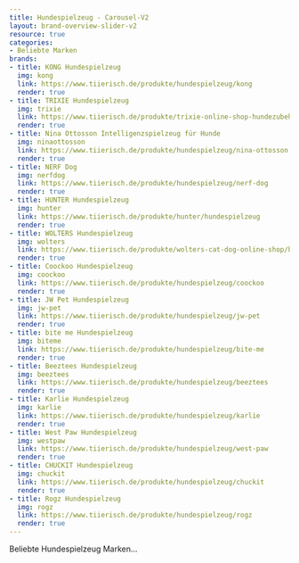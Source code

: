 ```yaml
---
title: Hundespielzeug - Carousel-V2
layout: brand-overview-slider-v2
resource: true
categories:
- Beliebte Marken
brands:
- title: KONG Hundespielzeug
  img: kong
  link: https://www.tiierisch.de/produkte/hundespielzeug/kong
  render: true
- title: TRIXIE Hundespielzeug
  img: trixie
  link: https://www.tiierisch.de/produkte/trixie-online-shop-hundezubehoer/hundespielzeug
  render: true
- title: Nina Ottosson Intelligenzspielzeug für Hunde
  img: ninaottosson
  link: https://www.tiierisch.de/produkte/hundespielzeug/nina-ottosson
  render: true
- title: NERF Dog
  img: nerfdog
  link: https://www.tiierisch.de/produkte/hundespielzeug/nerf-dog
  render: true
- title: HUNTER Hundespielzeug
  img: hunter
  link: https://www.tiierisch.de/produkte/hunter/hundespielzeug
  render: true
- title: WOLTERS Hundespielzeug
  img: wolters
  link: https://www.tiierisch.de/produkte/wolters-cat-dog-online-shop/hundespielzeug
  render: true
- title: Coockoo Hundespielzeug
  img: coockoo
  link: https://www.tiierisch.de/produkte/hundespielzeug/coockoo
  render: true
- title: JW Pet Hundespielzeug
  img: jw-pet
  link: https://www.tiierisch.de/produkte/hundespielzeug/jw-pet
  render: true
- title: bite me Hundespielzeug
  img: biteme
  link: https://www.tiierisch.de/produkte/hundespielzeug/bite-me
  render: true
- title: Beeztees Hundespielzeug
  img: beeztees
  link: https://www.tiierisch.de/produkte/hundespielzeug/beeztees
  render: true
- title: Karlie Hundespielzeug
  img: karlie
  link: https://www.tiierisch.de/produkte/hundespielzeug/karlie
  render: true
- title: West Paw Hundespielzeug
  img: westpaw
  link: https://www.tiierisch.de/produkte/hundespielzeug/west-paw
  render: true
- title: CHUCKIT Hundespielzeug
  img: chuckit
  link: https://www.tiierisch.de/produkte/hundespielzeug/chuckit
  render: true
- title: Rogz Hundespielzeug
  img: rogz
  link: https://www.tiierisch.de/produkte/hundespielzeug/rogz
  render: true
---
```


Beliebte Hundespielzeug Marken...
